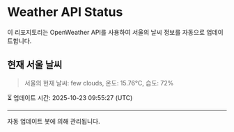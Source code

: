 
# Weather API Status

이 리포지토리는 OpenWeather API를 사용하여 서울의 날씨 정보를 자동으로 업데이트합니다.

## 현재 서울 날씨
> 서울의 현재 날씨: few clouds, 온도: 15.76°C, 습도: 72%

⏳ 업데이트 시간: 2025-10-23 09:55:27 (UTC)

---
자동 업데이트 봇에 의해 관리됩니다.
